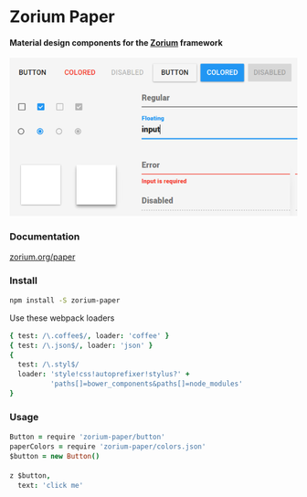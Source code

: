 # Zorium Paper

#### Material design components for the [Zorium](https://zorium.zolmeister.com) framework

[![material design components](./images/example.png)](https://zorium.zolmeister.com)

### Documentation

[zorium.org/paper](https://zorium.zolmeister.com/paper)

### Install

```bash
npm install -S zorium-paper
```

Use these webpack loaders

```coffee
{ test: /\.coffee$/, loader: 'coffee' }
{ test: /\.json$/, loader: 'json' }
{
  test: /\.styl$/
  loader: 'style!css!autoprefixer!stylus?' +
          'paths[]=bower_components&paths[]=node_modules'
}
```

### Usage

```coffee
Button = require 'zorium-paper/button'
paperColors = require 'zorium-paper/colors.json'
$button = new Button()

z $button,
  text: 'click me'
```
